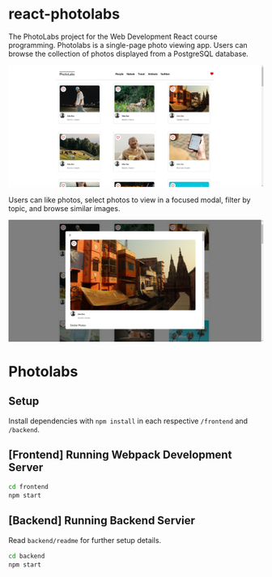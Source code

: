 # react-photolabs
The PhotoLabs project for the Web Development React course programming. Photolabs is a single-page photo viewing app. Users can browse the collection of photos displayed from a PostgreSQL database. 

![PhotoLabs Splash Page](./docs/PhotoLabs.JPG)

Users can like photos, select photos to view in a focused modal, filter by topic, and browse similar images.

![PhotoLabs Modal Focus](./docs/PhotoLabs-Modal.JPG)

# Photolabs

## Setup

Install dependencies with `npm install` in each respective `/frontend` and `/backend`.

## [Frontend] Running Webpack Development Server

```sh
cd frontend
npm start
```

## [Backend] Running Backend Servier

Read `backend/readme` for further setup details.


```sh
cd backend
npm start
```
